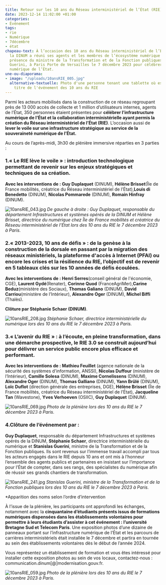 ```yaml
---
title: Retour sur les 10 ans du Réseau interministériel de l’État (RIE)
date: 2023-12-14 11:02:00 +01:00
categories:
- Événement
tags:
- rie
- Numérique
- 7décembre
- état
chapeau-text: À l’occasion des 10 ans du Réseau interministériel de l’État (RIE),
  la DINUM a réuni ses agents et les membres de l’écosystème numérique public, en
  présence du ministre de la Transformation et de la Fonction publiques Stanislas
  Guerini, à Paris Porte de Versailles le 7 décembre 2023 pour célébrer l’infrastructure
  numérique de l’État.
une-ou-diaporama:
- image: "/uploads/10ansRIE_005.jpg"
  alternative-textuelle: Photo d'une personne tenant une tablette où est affiché le
    titre de l'événement des 10 ans du RIE
---
```


Parmi les acteurs mobilisés dans la construction de ce réseau regroupant près de 13 000 accès de collecte et 1 million d’utilisateurs internes, agents de l’État, 350 personnes étaient présentes pour **célébrer l’infrastructure numérique de l’État et la collaboration interministérielle ayant permis la création du Réseau interministériel de l’État (RIE)**. L’occasion aussi de **lever le voile sur une infrastructure stratégique au service de la souveraineté numérique de l’État.**

Au cours de l’après-midi, 3h30 de plénière immersive réparties en 3 parties :

### 1.**« Le RIE lève le voile »** : introduction technologique permettant de revenir sur les enjeux stratégiques et techniques de sa création. 



**Avec les interventions de : Guy Duplaquet** (DINUM), **Hélène Brisset**(Île de France mobilités,  créatrice du Réseau interministériel de l’État),**Louis di Benedetto** (DINUM), **Nicolas Pommarede** (DINUM), **Romain Hinfray** (DINUM).


![10ansRIE_043.jpg](/uploads/10ansRIE_043.jpg)
*De gauche à droite : Guy Duplaquet, responsable du département Infrastructures et systèmes opérés de la DINUM et Hélène Brisset, directrice du numérique chez Île de France mobilités et créatrice du Réseau interministériel de l’État lors des 10 ans du RIE le 7 décembre 2023 à Paris.*

### 2.**« 2013-2023, 10 ans de défis »** : de la genèse à la construction de la dorsale en passant par la migration des réseaux ministériels, la plateforme d'accès à Internet (PFAI) ou encore les crises et la résilience du RIE, l’objectif est de revenir en 5 tableaux clés sur les 10 années de défis écoulées.



**Avec les interventions de : Henri Serres**(conseil général de l'économie, CGE), **Laurent Gydé**(Renater), **Corinne Quod** (FranceAgriMer),**Carine Beduz**(ministère des Sociaux), **Thomas Galiano** (DINUM), **David Carriou**(ministère de l’Intérieur), **Alexandre Oger** (DINUM), **Michel Biffi** (Thalès).



**Clôture par Stéphanie Schaer (DINUM)**.



![10ansRIE_208.jpg](/uploads/10ansRIE_208.jpg)
*Stéphanie Schaer, directrice interministérielle du numérique lors des 10 ans du RIE le 7 décembre 2023 à Paris.*

### **3.« L’avenir du RIE »** : à l’écoute, en pleine transformation, dans une démarche prospective, le RIE 3.0 se construit aujourd’hui  pour délivrer un service public encore plus efficace et performant. 



**Avec les interventions de : Mathieu Feuillet** (agence nationale de la sécurité des systèmes d'information, ANSSI), **Nicolas Duffour** (ministère de l’Intérieur), **Camille Solesa** (DINUM), **Maxime Cornelissens** (DINUM), **Alexandre Oger** (DINUM), **Thomas Galliano** (DINUM), **Yann Brûlé** (DINUM), **Loïc Duflot** (direction générale des entreprises, DGE), **Hélène Brisset** (Île de France mobilités,  créatrice du Réseau interministériel de l’État), **Jacqueline Tan** (Wavestone), **Yves Verhoeven** (OSIIC), **Guy Duplaquet** (DINUM).


![10ansRIE_069.jpg](/uploads/10ansRIE_069.jpg)
*Photo de la plénière lors des 10 ans du RIE le 7 décembre 2023 à Paris.*
 
### 4.**Clôture** de l’événement par :  
**Guy Duplaquet**, responsable du département Infrastructures et systèmes opérés de la DINUM, **Stéphanie Schaer**, directrice interministérielle du numérique et **Stanislas Guerini**, ministre de la Transformation et de la Fonction publiques. Ils  sont revenus sur l’immense travail accompli par tous les acteurs engagés dans le RIE depuis 10 ans et ont mis à l’honneur l’ensemble des agents publics et partenaires en insistant sur l’importance pour l’État de compter, dans ses rangs, des spécialistes du numérique afin de réussir ses grands chantiers de transformation. 



![10ansRIE_241.jpg](/uploads/10ansRIE_241.jpg)
*Stanislas Guerini, ministre de la Transformation et de la Fonction publiques lors des 10 ans du RIE le 7 décembre 2023 à Paris.*



*Apparition des noms selon l’ordre d’intervention



À l’issue de la plénière, les participants ont approfondi les échanges, notamment avec la **cinquantaine d’étudiants présents issus de formations numériques dispensées dans les établissements volontaires pour permettre à leurs étudiants d’assister à cet événement : l’université Bretagne Sud et Telecom Paris**. Une exposition photos d’une dizaine de panneaux portant sur l’infrastructure numérique de l’État et les parcours de carrières interministériels était installée le 7 décembre et partira en tournée au sein des établissements volontaires dès le début de l’année 2024.




Vous représentez un établissement de formation et vous êtes intéressé pour installer cette exposition photos au sein de vos locaux, contactez-nous : communication.dinum[@]modernisation.gouv.fr. 

![10ansRIE_059.jpg](/uploads/10ansRIE_059.jpg)
*Photo de la plénière lors des 10 ans du RIE le 7 décembre 2023 à Paris.*
